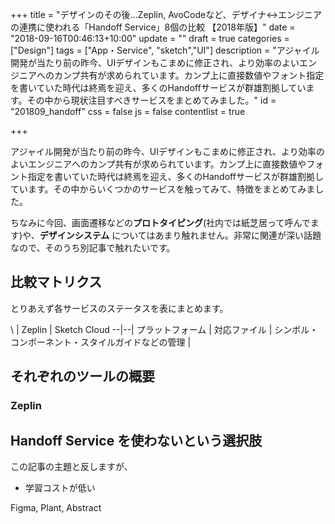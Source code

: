 +++
title = "デザインのその後...Zeplin, AvoCodeなど、デザイナ↔エンジニアの連携に使われる「Handoff Service」8個の比較 【2018年版】"
date = "2018-09-16T00:46:13+10:00"
update = ""
draft = true
categories = ["Design"]
tags = ["App・Service", "sketch","UI"]
description = "アジャイル開発が当たり前の昨今、UIデザインもこまめに修正され、より効率のよいエンジニアへのカンプ共有が求められています。カンプ上に直接数値やフォント指定を書いていた時代は終焉を迎え、多くのHandoffサービスが群雄割拠しています。その中から現状注目すべきサービスをまとめてみました。"
id = "201809_handoff"
css = false
js = false
contentlist = true

+++


アジャイル開発が当たり前の昨今、UIデザインもこまめに修正され、より効率のよいエンジニアへのカンプ共有が求められています。カンプ上に直接数値やフォント指定を書いていた時代は終焉を迎え、多くのHandoffサービスが群雄割拠しています。その中からいくつかのサービスを触ってみて、特徴をまとめてみました。

ちなみに今回、画面遷移などの<b>プロトタイピング</b>(社内では紙芝居って呼んでます)や、<b>デザインシステム</b> についてはあまり触れません。非常に関連が深い話題なので、そのうち別記事で触れたいです。

## 比較マトリクス
とりあえず各サービスのステータスを表にまとめます。

\ | Zeplin | Sketch Cloud
--|--|
プラットフォーム | 
対応ファイル |
シンボル・コンポーネント・スタイルガイドなどの管理 | 

## それぞれのツールの概要
### Zeplin

## Handoff Service を使わないという選択肢
この記事の主題と反しますが、
- 学習コストが低い

Figma, Plant, Abstract
